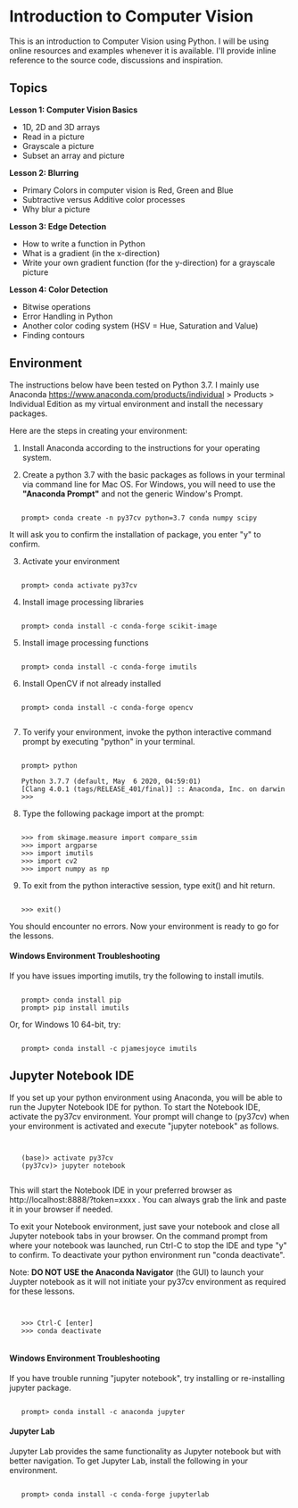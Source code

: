 # Introduction to Computer Vision

This is an introduction to Computer Vision using Python.
I will be using online resources and examples whenever it is available.
I'll provide inline reference to the source code, discussions
and inspiration.

## Topics

__Lesson 1: Computer Vision Basics__
* 1D, 2D and 3D arrays
* Read in a picture
* Grayscale a picture
* Subset an array and picture

__Lesson 2: Blurring__
* Primary Colors in computer vision is Red, Green and Blue
* Subtractive versus Additive color processes
* Why blur a picture

__Lesson 3: Edge Detection__
* How to write a function in Python
* What is a gradient (in the x-direction)
* Write your own gradient function (for the y-direction) for a grayscale picture

__Lesson 4: Color Detection__
* Bitwise operations
* Error Handling in Python
* Another color coding system (HSV = Hue, Saturation and Value)
* Finding contours


## Environment
The instructions below have been tested on Python 3.7.
I mainly use Anaconda https://www.anaconda.com/products/individual > Products > Individual Edition
as my virtual environment and install the necessary packages.

Here are the steps in creating your environment:

1. Install Anaconda according to the instructions for your operating system.

2. Create a python 3.7 with the basic packages as follows in your terminal via command line for Mac OS.
For Windows, you will need to use the __"Anaconda Prompt"__ and not the generic Window's Prompt.

<pre><code>
   prompt> conda create -n py37cv python=3.7 conda numpy scipy
</code></pre>

It will ask you to confirm the installation of package, you enter "y" to confirm.

3. Activate your environment

<pre><code>
   prompt> conda activate py37cv
</code></pre>

4. Install image processing libraries

<pre><code>
   prompt> conda install -c conda-forge scikit-image
</code></pre>

5. Install image processing functions

<pre><code>
   prompt> conda install -c conda-forge imutils
</code></pre>

6. Install OpenCV if not already installed

<pre><code>
   prompt> conda install -c conda-forge opencv
   </code></pre>

7. To verify your environment, invoke the python interactive command prompt by executing "python" in your terminal.

<pre><code>
   prompt> python

   Python 3.7.7 (default, May  6 2020, 04:59:01)
   [Clang 4.0.1 (tags/RELEASE_401/final)] :: Anaconda, Inc. on darwin
   >>>
</code></pre>

8. Type the following package import at the prompt:

<pre><code>
   >>> from skimage.measure import compare_ssim
   >>> import argparse
   >>> import imutils
   >>> import cv2
   >>> import numpy as np
</code></pre>

9. To exit from the python interactive session, type exit() and hit return.

<pre><code>
   >>> exit()
</code></pre>

You should encounter no errors.  Now your environment is ready to go for the lessons.

#### Windows Environment Troubleshooting

If you have issues importing imutils, try the following to install imutils.

<pre><code>
   prompt> conda install pip
   prompt> pip install imutils
</code></pre>

Or, for Windows 10 64-bit, try:
<pre><code>
   prompt> conda install -c pjamesjoyce imutils
</code></pre>


## Jupyter Notebook IDE

If you set up your python environment using Anaconda, you will
be able to run the Jupyter Notebook IDE for python.  To start the Notebook IDE,
activate the py37cv environment. Your prompt will change to (py37cv) when your
environment is activated and execute "jupyter notebook" as follows.

<pre><code>

   (base)> activate py37cv
   (py37cv)> jupyter notebook

</code></pre>

This will start the Notebook IDE in your preferred browser as http://localhost:8888/?token=xxxx .
You can always grab the link and paste it in your browser if needed.

To exit your Notebook environment, just save your notebook and close all Jupyter notebook tabs in your browser.
On the command prompt from where your notebook was launched, run Ctrl-C to stop the IDE and type "y" <hit return> to confirm.
To deactivate your python environment run "conda deactivate".

Note: __DO NOT USE the Anaconda Navigator__ (the GUI) to launch your Juypter notebook as it will not
initiate your py37cv environment as required for these lessons.

<pre><code>

   >>> Ctrl-C [enter]
   >>> conda deactivate

</code></pre>

#### Windows Environment Troubleshooting

If you have trouble running "jupyter notebook", try installing or re-installing jupyter package.

<pre><code>
   prompt> conda install -c anaconda jupyter
</code></pre>


#### Jupyter Lab

Jupyter Lab provides the same functionality as Jupyter notebook but with better navigation.
To get Jupyter Lab, install the following in your environment.

<pre><code>
   prompt> conda install -c conda-forge jupyterlab
</code></pre>
